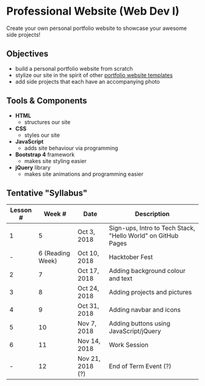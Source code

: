 # Professional Website (Web Dev I)

Create your own personal portfolio website to showcase your awesome side projects!

## Objectives
- build a personal portfolio website from scratch
- stylize our site in the spirit of other [portfolio website templates](https://www.free-css.com/free-css-templates/page225/spectrum)
- add side projects that each have an accompanying photo

## Tools & Components
- **HTML**
  - structures our site
- **CSS**
  - styles our site
- **JavaScript**
  - adds site behaviour via programming
- **Bootstrap 4** framework
  - makes site styling easier
- **jQuery** library
  - makes site animations and programming easier

## Tentative "Syllabus"
| Lesson # | Week #               | Date              | Description                                                  |
| -------- | ------               | -------------     | -------------------------------------------------------      |
| 1        | 5                    | Oct 3, 2018       | Sign-ups, Intro to Tech Stack, "Hello World" on GitHub Pages |
| -        | 6 (Reading Week)     | Oct 10, 2018      | Hacktober Fest                                          |
| 2        | 7                    | Oct 17, 2018      | Adding background colour and text                          |
| 3        | 8                    | Oct 24, 2018      | Adding projects and pictures                                                       |
| 4        | 9                    | Oct 31, 2018      | Adding navbar and icons                  |
| 5        | 10                   | Nov 7, 2018       | Adding buttons using JavaScript/jQuery                          |
| 6        | 11                   | Nov 14, 2018      | Work Session                                            |
| -        | 12                   | Nov 21, 2018 (?)  | End of Term Event (?)                                   |

